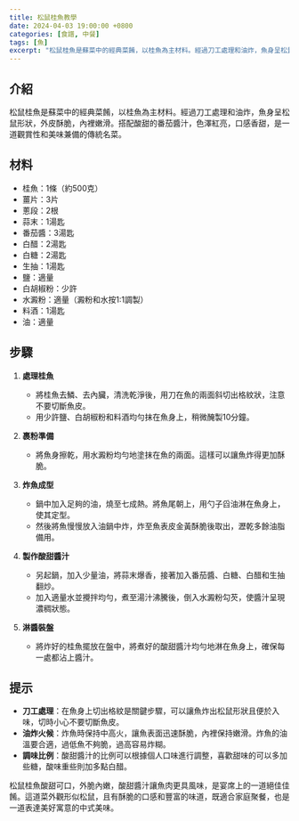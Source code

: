```yaml
---
title: 松鼠桂魚教學
date: 2024-04-03 19:00:00 +0800
categories: [食譜, 中餐]
tags: [魚] 
excerpt: "松鼠桂魚是蘇菜中的經典菜餚，以桂魚為主材料。經過刀工處理和油炸，魚身呈松鼠形狀，外皮酥脆，內裡嫩滑。搭配酸甜的番茄醬汁，色澤紅亮，口感香甜，是一道觀賞性和美味兼備的傳統名菜"
---
```


## 介紹
松鼠桂魚是蘇菜中的經典菜餚，以桂魚為主材料。經過刀工處理和油炸，魚身呈松鼠形狀，外皮酥脆，內裡嫩滑。搭配酸甜的番茄醬汁，色澤紅亮，口感香甜，是一道觀賞性和美味兼備的傳統名菜。

## 材料
- 桂魚：1條（約500克）
- 薑片：3片
- 蔥段：2根
- 蒜末：1湯匙
- 番茄醬：3湯匙
- 白醋：2湯匙
- 白糖：2湯匙
- 生抽：1湯匙
- 鹽：適量
- 白胡椒粉：少許
- 水澱粉：適量（澱粉和水按1:1調製）
- 料酒：1湯匙
- 油：適量

## 步驟

1. **處理桂魚**  
   - 將桂魚去鱗、去內臟，清洗乾淨後，用刀在魚的兩面斜切出格紋狀，注意不要切斷魚皮。
   - 用少許鹽、白胡椒粉和料酒均勻抹在魚身上，稍微醃製10分鐘。

2. **裹粉準備**  
   - 將魚身擦乾，用水澱粉均勻地塗抹在魚的兩面。這樣可以讓魚炸得更加酥脆。

3. **炸魚成型**  
   - 鍋中加入足夠的油，燒至七成熱。將魚尾朝上，用勺子舀油淋在魚身上，使其定型。
   - 然後將魚慢慢放入油鍋中炸，炸至魚表皮金黃酥脆後取出，瀝乾多餘油脂備用。

4. **製作酸甜醬汁**  
   - 另起鍋，加入少量油，將蒜末爆香，接著加入番茄醬、白糖、白醋和生抽翻炒。
   - 加入適量水並攪拌均勻，煮至湯汁沸騰後，倒入水澱粉勾芡，使醬汁呈現濃稠狀態。

5. **淋醬裝盤**  
   - 將炸好的桂魚擺放在盤中，將煮好的酸甜醬汁均勻地淋在魚身上，確保每一處都沾上醬汁。

## 提示
- **刀工處理**：在魚身上切出格紋是關鍵步驟，可以讓魚炸出松鼠形狀且便於入味，切時小心不要切斷魚皮。
- **油炸火候**：炸魚時保持中高火，讓魚表面迅速酥脆，內裡保持嫩滑。炸魚的油溫要合適，過低魚不夠脆，過高容易炸糊。
- **調味比例**：酸甜醬汁的比例可以根據個人口味進行調整，喜歡甜味的可以多加些糖，酸味重些則加多點白醋。

松鼠桂魚酸甜可口，外脆內嫩，酸甜醬汁讓魚肉更具風味，是宴席上的一道絕佳佳餚。這道菜外觀形似松鼠，且有酥脆的口感和豐富的味道，既適合家庭聚餐，也是一道表達美好寓意的中式美味。
